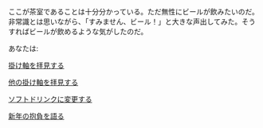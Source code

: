ここが茶室であることは十分分かっている。ただ無性にビールが飲みたいのだ。
非常識とは思いながら、「すみません、ビール！」と大きな声出してみた。そうすればビールが飲めるような気がしたのだ。

あなたは:

[掛け軸を拝見する](../kakejiku/kakejiku.md)

[他の掛け軸を拝見する](../kakejiku/hokanokakejiku.md)

[ソフトドリンクに変更する](../softdrink/softdrink.md)

[新年の抱負を語る](../newyear/newyear.md)
